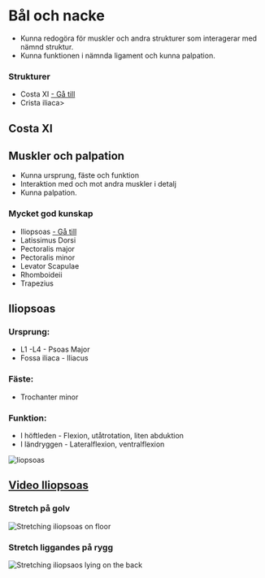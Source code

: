 <h1
<h1>B&aring;l och nacke</h1>
<ul>
<li>Kunna redog&ouml;ra f&ouml;r muskler och andra strukturer som interagerar med n&auml;mnd struktur.</li>
<li>Kunna funktionen i n&auml;mnda ligament och kunna palpation.</li>
</ul>
<h3>Strukturer</h3>
<ul>
<li>Costa XI <a href="costaxi-struktur"> - G&aring; till </a></li>
<li>Crista iliaca&gt;</li>
</ul>
<h2>Costa XI</h2>
<h2>Muskler och palpation</h2>
<ul>
<li>Kunna ursprung, f&auml;ste och funktion</li>
<li>Interaktion med och mot andra muskler i detalj</li>
<li>Kunna palpation.</li>
</ul>
<h3>Mycket god kunskap</h3>
<ul>
<li>Iliopsoas <a href="iliopsoas-funktioner"> - G&aring; till </a></li>
<li>Latissimus Dorsi</li>
<li>Pectoralis major</li>
<li>Pectoralis minor</li>
<li>Levator Scapulae</li>
<li>Rhomboideii</li>
<li>Trapezius</li>
</ul>
<h2 id="iliopsoas-funktioner">Iliopsoas</h2>
<h3>Ursprung:</h3>
<ul>
<li>L1 -L4 - Psoas Major</li>
<li>Fossa iliaca - Iliacus</li>
</ul>
<h3>F&auml;ste:</h3>
<ul>
<li>Trochanter minor</li>
</ul>
<h3>Funktion:</h3>
<ul>
<li>I h&ouml;ftleden - Flexion, ut&aring;trotation, liten abduktion</li>
<li>I l&auml;ndryggen - Lateralflexion, ventralflexion</li>
</ul>
<p><img src="https://www.semisportmed.com/wp-content/uploads/2018/10/56fc15a79c690.jpg" alt="liopsoas" /></p>
<h2> <a target="_blank" href="https://youtu.be/cHWjpQ06-cE"> Video Iliopsoas</a></h2>
<h3>Stretch p&aring; golv</h3>
<p><img src="http://www.healthymoves-pa.com/wp-content/uploads/2017/09/Hip-Flexor-stretch-lunge-position-286x300.jpg" alt="Stretching iliopsoas on floor" /></p>
<h3>Stretch liggandes p&aring; rygg</h3>
<p><img src="http://www.healthymoves-pa.com/wp-content/uploads/2017/09/Hip-Flexor-stretch_supine-300x239.jpg" alt="Stretching iliopsaos lying on the back" /></p>
<p>&nbsp;</p>



